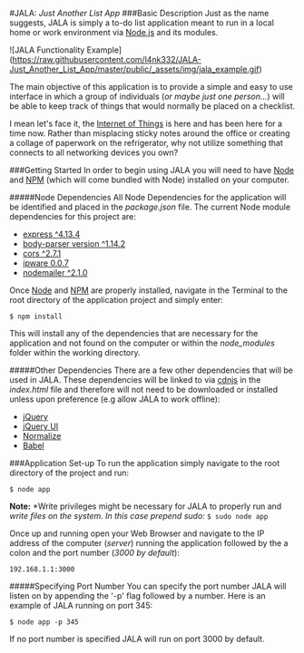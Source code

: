 #JALA: _Just Another List App_
###Basic Description
Just as the name suggests, JALA is simply a to-do list
application meant to run in a local home or work environment
via [Node.js](https://nodejs.org/en/) and its modules.

![JALA Functionality Example]
(https://raw.githubusercontent.com/l4nk332/JALA-Just_Another_List_App/master/public/_assets/img/jala_example.gif)

The main objective of this application is to provide a
simple and easy to use interface in which a group of
individuals (*or maybe just one person...*) will be able
to keep track of things that would normally be placed
on a checklist.

I mean let's face it, the [Internet of Things](https://en.wikipedia.org/wiki/Internet_of_Things)
is here and has been here for a time now. Rather than misplacing
sticky notes around the office or creating a collage of paperwork
on the refrigerator, why not utilize something that connects to
all networking devices you own?

###Getting Started
In order to begin using JALA you will need to have [Node](https://nodejs.org/en/) and [NPM](https://www.npmjs.com/)
(which will come bundled with Node) installed on your computer.

#####Node Dependencies
All Node Dependencies for the application will be identified and
placed in the _package.json_ file. The current Node module
dependencies for this project are:

  - [express ^4.13.4](https://www.npmjs.com/package/express)
  - [body-parser version ^1.14.2](https://www.npmjs.com/package/body-parser-json)
  - [cors ^2.7.1](https://www.npmjs.com/package/cors)
  - [ipware 0.0.7](https://www.npmjs.com/package/ipware)
  - [nodemailer ^2.1.0](https://www.npmjs.com/package/nodemailer)

Once [Node](https://nodejs.org/en/) and [NPM](https://www.npmjs.com/) are properly installed,
navigate in the Terminal to the root directory of the application
project and simply enter:

`$ npm install`

This will install any of the dependencies that are necessary for
the application and not found on the computer or within the
*node_modules* folder within the working directory.

#####Other Dependencies
There are a few other dependencies that will be used in JALA.
These dependencies will be linked to via [cdnjs](https://cdnjs.com/) in the
_index.html_ file and therefore will not need to be downloaded or
installed unless upon preference (e.g allow JALA to work offline):
  - [jQuery](https://jquery.com/)
  - [jQuery UI](https://jqueryui.com/)
  - [Normalize](https://necolas.github.io/normalize.css/)
  - [Babel](https://babeljs.io/)

###Application Set-up
To run the application simply navigate to the root directory of the
project and run:

`$ node app`

**Note:** *Write privileges might be necessary for JALA to properly run and
	  *write files on the system. In this case prepend sudo:* `$ sudo node app`

Once up and running open your Web Browser and navigate to the IP address 
of the computer (*server*) running the application followed by the a colon and the port 
number (*3000 by default*):

`192.168.1.1:3000`

#####Specifying Port Number
You can specify the port number JALA will listen on by appending the '-p'
flag followed by a number. Here is an example of JALA running on port 345:

`$ node app -p 345`

If no port number is specified JALA will run on port 3000 by default.